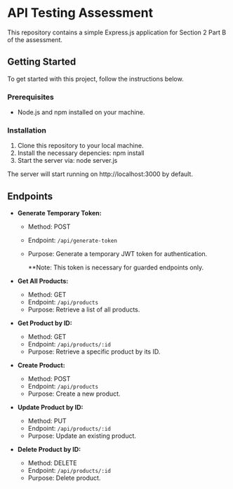 # API Testing Assessment

This repository contains a simple Express.js application for Section 2 Part B of the assessment.

## Getting Started

To get started with this project, follow the instructions below.

### Prerequisites

- Node.js and npm installed on your machine.

### Installation

1. Clone this repository to your local machine.
2. Install the necessary depencies: npm install
3. Start the server via: node server.js
 
The server will start running on http://localhost:3000 by default.


## Endpoints

- **Generate Temporary Token:**
  - Method: POST
  - Endpoint: `/api/generate-token`
  - Purpose: Generate a temporary JWT token for authentication.
 
    **Note: This token is necessary for guarded endpoints only.

- **Get All Products:**
  - Method: GET
  - Endpoint: `/api/products`
  - Purpose: Retrieve a list of all products.

- **Get Product by ID:**
  - Method: GET
  - Endpoint: `/api/products/:id`
  - Purpose: Retrieve a specific product by its ID.

- **Create Product:**
  - Method: POST
  - Endpoint: `/api/products`
  - Purpose: Create a new product.

- **Update Product by ID:**
  - Method: PUT
  - Endpoint: `/api/products/:id`
  - Purpose: Update an existing product.

- **Delete Product by ID:**
  - Method: DELETE
  - Endpoint: `/api/products/:id`
  - Purpose: Delete product.





